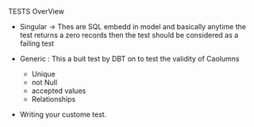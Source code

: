 TESTS OverView
- Singular -> 
   Thes are SQL embedd in model and basically anytime the test returns a zero records then the test should be considered as a failing test
   
- Generic : This a buit test by DBT on to test the validity of Caolumns
   - Unique
   - not Null
   - accepted values
   - Relationships

- Writing your custome test.